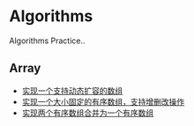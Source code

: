 # Algorithms
Algorithms Practice..

## Array

+ [实现一个支持动态扩容的数组](https://github.com/huangzhengneng/Algorithms/blob/master/src/com/hzn/array/DynamicArray.java)
+ [实现一个大小固定的有序数组，支持增删改操作](https://github.com/huangzhengneng/Algorithms/blob/master/src/com/hzn/array/SortedArray.java)
+ [实现两个有序数组合并为一个有序数组](https://github.com/huangzhengneng/Algorithms/blob/master/src/com/hzn/array/MergeTwoSortedArray.java)
